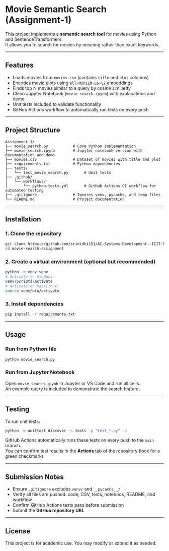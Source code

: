 # Movie Semantic Search (Assignment-1)

This project implements a **semantic search tool** for movies using
Python and SentenceTransformers.\
It allows you to search for movies by meaning rather than exact
keywords.

------------------------------------------------------------------------

## Features

-   Loads movies from `movies.csv` (contains `title` and `plot` columns)
-   Encodes movie plots using `all-MiniLM-L6-v2` embeddings
-   Finds top N movies similar to a query by cosine similarity
-   Clean Jupyter Notebook (`movie_search.ipynb`) with explanations and
    demo
-   Unit tests included to validate functionality
-   GitHub Actions workflow to automatically run tests on every push

------------------------------------------------------------------------

## Project Structure

    Assignment-1/
    ├── movie_search.py           # Core Python implementation
    ├── movie_search.ipynb        # Jupyter notebook version with documentation and demo
    ├── movies.csv                # Dataset of movies with title and plot
    ├── requirements.txt          # Python dependencies
    ├── tests/
    │   └── test_movie_search.py       # Unit tests
    ├── .github/
    │   └── workflows/
    │       └── python-tests.yml       # GitHub Actions CI workflow for automated testing
    ├── .gitignore                # Ignores venv, pycache, and temp files
    └── README.md                 # Project documentation

------------------------------------------------------------------------

## Installation

### 1. Clone the repository

``` bash
git clone https://github.com/srinidhi151/AI-Systems-Development--IIIT-Naya-Raipur/tree/main/Assignment-1
cd movie-search-assignment
```

### 2. Create a virtual environment (optional but recommended)

``` bash
python -m venv venv
# Activate on Windows:
venv\Scripts\activate
# Activate on Mac/Linux:
source venv/bin/activate
```

### 3. Install dependencies

``` bash
pip install -r requirements.txt
```

------------------------------------------------------------------------

## Usage

### Run from Python file

``` bash
python movie_search.py
```

### Run from Jupyter Notebook

Open `movie_search.ipynb` in Jupyter or VS Code and run all cells.\
An example query is included to demonstrate the search feature.

------------------------------------------------------------------------

## Testing

To run unit tests:

``` bash
python -m unittest discover -s tests -p "test_*.py" -v
```

GitHub Actions automatically runs these tests on every push to the
`main` branch.\
You can confirm test results in the **Actions** tab of the repository
(look for a green checkmark).

------------------------------------------------------------------------

## Submission Notes

-   Ensure `.gitignore` excludes `venv/` and `__pycache__/`
-   Verify all files are pushed: code, CSV, tests, notebook, README, and
    workflow
-   Confirm GitHub Actions tests pass before submission
-   Submit the **GitHub repository URL**

------------------------------------------------------------------------

## License

This project is for academic use. You may modify or extend it as needed.
